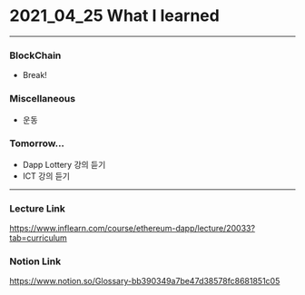 # 2021_04_25 What I learned

-----

### BlockChain

* Break!

### Miscellaneous

* 운동

### Tomorrow...

* Dapp Lottery 강의 듣기 
* ICT 강의 듣기

-----

### Lecture Link

<https://www.inflearn.com/course/ethereum-dapp/lecture/20033?tab=curriculum>
    
### Notion Link

<https://www.notion.so/Glossary-bb390349a7be47d38578fc8681851c05>
